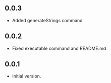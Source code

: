 ## 0.0.3

- Added generateStrings command

## 0.0.2

- Fixed executable command and README.md

## 0.0.1

- Initial version.
